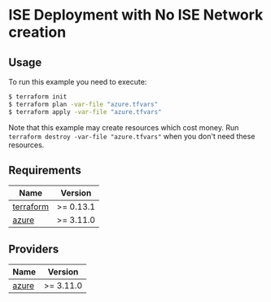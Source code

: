 # ISE Deployment with No ISE Network creation

## Usage

To run this example you need to execute:

```bash
$ terraform init
$ terraform plan -var-file "azure.tfvars"
$ terraform apply -var-file "azure.tfvars"
```

Note that this example may create resources which cost money. Run `terraform destroy -var-file "azure.tfvars"` when you don't need these resources.

<!-- BEGINNING OF PRE-COMMIT-TERRAFORM DOCS HOOK -->
## Requirements

| Name | Version |
|------|---------|
| <a name="requirement_terraform"></a> [terraform](#requirement\_terraform) | >= 0.13.1 |
| <a name="requirement_azure"></a> [azure](#requirement\_azure) | >= 3.11.0 |

## Providers

| Name | Version |
|------|---------|
| <a name="provider_azure"></a> [azure](#provider\_azure) | >= 3.11.0 |

